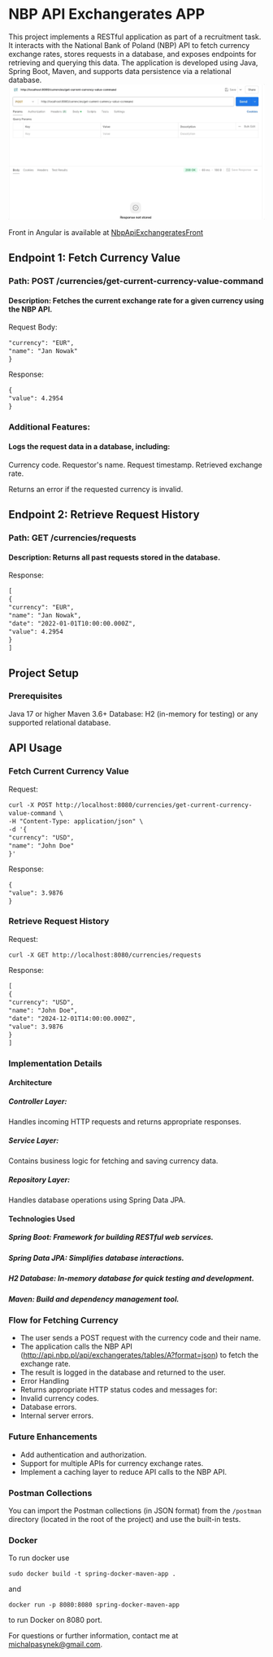 # NBP API Exchangerates APP

This project implements a RESTful application as part of a recruitment task. It interacts with the National Bank of
Poland (NBP) API to fetch currency exchange rates, stores requests in a database, and exposes endpoints for retrieving
and querying this data. The application is developed using Java, Spring Boot, Maven, and supports data persistence via a
relational database.
![NBP API Exchangerates APP](https://raw.githubusercontent.com/terabajt/NbpApiExchangerates/refs/heads/main/media/NbpApiImage.gif)

Front in Angular is available at [NbpApiExchangeratesFront](https://github.com/terabajt/NbpApiExchangeratesFront)

## Endpoint 1: Fetch Currency Value

### Path: POST /currencies/get-current-currency-value-command

#### Description: Fetches the current exchange rate for a given currency using the NBP API.

Request Body:

```{
"currency": "EUR",
"name": "Jan Nowak"
}
```

Response:

```
{
"value": 4.2954
}
```

### Additional Features:

#### Logs the request data in a database, including:

Currency code.
Requestor's name.
Request timestamp.
Retrieved exchange rate.

Returns an error if the requested currency is invalid.

## Endpoint 2: Retrieve Request History

### Path: GET /currencies/requests

#### Description: Returns all past requests stored in the database.

Response:

```
[
{
"currency": "EUR",
"name": "Jan Nowak",
"date": "2022-01-01T10:00:00.000Z",
"value": 4.2954
}
]
```

## Project Setup

### Prerequisites

Java 17 or higher
Maven 3.6+
Database: H2 (in-memory for testing) or any supported relational database.

## API Usage

### Fetch Current Currency Value

Request:

```
curl -X POST http://localhost:8080/currencies/get-current-currency-value-command \
-H "Content-Type: application/json" \
-d '{
"currency": "USD",
"name": "John Doe"
}'
```

Response:

```
{
"value": 3.9876
}
```

### Retrieve Request History

Request:

```
curl -X GET http://localhost:8080/currencies/requests
```

Response:

```
[
{
"currency": "USD",
"name": "John Doe",
"date": "2024-12-01T14:00:00.000Z",
"value": 3.9876
}
]
```

### Implementation Details

#### Architecture

##### Controller Layer:

Handles incoming HTTP requests and returns appropriate responses.

##### Service Layer:

Contains business logic for fetching and saving currency data.

##### Repository Layer:

Handles database operations using Spring Data JPA.

#### Technologies Used

##### Spring Boot: Framework for building RESTful web services.

##### Spring Data JPA: Simplifies database interactions.

##### H2 Database: In-memory database for quick testing and development.

##### Maven: Build and dependency management tool.

### Flow for Fetching Currency

- The user sends a POST request with the currency code and their name.
- The application calls the NBP API (http://api.nbp.pl/api/exchangerates/tables/A?format=json) to fetch the exchange
  rate.
- The result is logged in the database and returned to the user.
- Error Handling
- Returns appropriate HTTP status codes and messages for:
- Invalid currency codes.
- Database errors.
- Internal server errors.

### Future Enhancements

- Add authentication and authorization.
- Support for multiple APIs for currency exchange rates.
- Implement a caching layer to reduce API calls to the NBP API.

### Postman Collections

You can import the Postman collections (in JSON format) from the `/postman` directory (located in the root of the
project) and use the built-in tests.

### Docker

To run docker use

```
sudo docker build -t spring-docker-maven-app .
```

and

``` 
docker run -p 8080:8080 spring-docker-maven-app
```

to run Docker on 8080 port.

For questions or further information, contact me at michalpasynek@gmail.com.